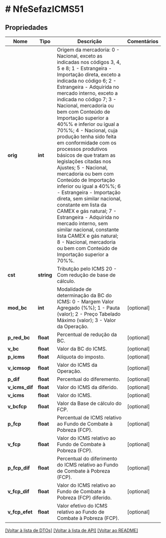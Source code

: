 # # NfeSefazICMS51

## Propriedades

Nome | Tipo | Descrição | Comentários
------------ | ------------- | ------------- | -------------
**orig** | **int** | Origem da mercadoria:  0 - Nacional, exceto as indicadas nos códigos 3, 4, 5 e 8;  1 - Estrangeira - Importação direta, exceto a indicada no código 6;  2 - Estrangeira - Adquirida no mercado interno, exceto a indicada no código 7;  3 - Nacional, mercadoria ou bem com Conteúdo de Importação superior a 40%% e inferior ou igual a 70%%;  4 - Nacional, cuja produção tenha sido feita em conformidade com os processos produtivos básicos de que tratam as legislações citadas nos Ajustes;  5 - Nacional, mercadoria ou bem com Conteúdo de Importação inferior ou igual a 40%%;  6 - Estrangeira - Importação direta, sem similar nacional, constante em lista da CAMEX e gás natural;  7 - Estrangeira - Adquirida no mercado interno, sem similar nacional, constante lista CAMEX e gás natural;  8 - Nacional, mercadoria ou bem com Conteúdo de Importação superior a 70%%. |
**cst** | **string** | Tributção pelo ICMS  20 - Com redução de base de cálculo. |
**mod_bc** | **int** | Modalidade de determinação da BC do ICMS:  0 - Margem Valor Agregado (%%);  1 - Pauta (valor);  2 - Preço Tabelado Máximo (valor);  3 - Valor da Operação. | [optional]
**p_red_bc** | **float** | Percentual de redução da BC. | [optional]
**v_bc** | **float** | Valor da BC do ICMS. | [optional]
**p_icms** | **float** | Alíquota do imposto. | [optional]
**v_icmsop** | **float** | Valor do ICMS da Operação. | [optional]
**p_dif** | **float** | Percentual do diferemento. | [optional]
**v_icms_dif** | **float** | Valor do ICMS da diferido. | [optional]
**v_icms** | **float** | Valor do ICMS. | [optional]
**v_bcfcp** | **float** | Valor da Base de cálculo do FCP. | [optional]
**p_fcp** | **float** | Percentual de ICMS relativo ao Fundo de Combate à Pobreza (FCP). | [optional]
**v_fcp** | **float** | Valor do ICMS relativo ao Fundo de Combate à Pobreza (FCP). | [optional]
**p_fcp_dif** | **float** | Percentual do diferimento do ICMS relativo ao Fundo de Combate à Pobreza (FCP). | [optional]
**v_fcp_dif** | **float** | Valor do ICMS relativo ao Fundo de Combate à Pobreza (FCP) diferido. | [optional]
**v_fcp_efet** | **float** | Valor efetivo do ICMS relativo ao Fundo de Combate à Pobreza (FCP). | [optional]

[[Voltar à lista de DTOs]](../../README.md#models) [[Voltar à lista de API]](../../README.md#endpoints) [[Voltar ao README]](../../README.md)
